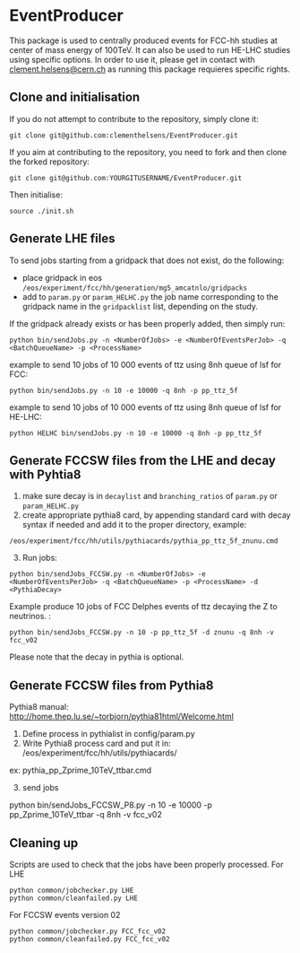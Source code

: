 # EventProducer

This package is used to centrally produced events for FCC-hh studies at center of mass energy of 100TeV.
It can also be used to run HE-LHC studies using specific options. 
In order to use it, please get in contact with clement.helsens@cern.ch as running this package requieres specific rights.

[]() Clone and initialisation
-------------------------

If you do not attempt to contribute to the repository, simply clone it:
```
git clone git@github.com:clementhelsens/EventProducer.git
```

If you aim at contributing to the repository, you need to fork and then clone the forked repository:
```
git clone git@github.com:YOURGITUSERNAME/EventProducer.git
```

Then initialise:
```
source ./init.sh
```

[]() Generate LHE files
-------------------------

To send jobs starting from a gridpack that does not exist, do the following:
   - place gridpack in eos ```/eos/experiment/fcc/hh/generation/mg5_amcatnlo/gridpacks```
   - add to ```param.py``` or ```param_HELHC.py``` the job name corresponding to the gridpack name in the ```gridpacklist``` list, depending on the study.

If the gridpack already exists or has been properly added, then simply run:

```
python bin/sendJobs.py -n <NumberOfJobs> -e <NumberOfEventsPerJob> -q <BatchQueueName> -p <ProcessName>
```

example to send 10 jobs of 10 000 events of ttz using 8nh queue of lsf for FCC:

```
python bin/sendJobs.py -n 10 -e 10000 -q 8nh -p pp_ttz_5f
```

example to send 10 jobs of 10 000 events of ttz using 8nh queue of lsf for HE-LHC:

```
python HELHC bin/sendJobs.py -n 10 -e 10000 -q 8nh -p pp_ttz_5f
```

[]() Generate FCCSW files from the LHE and decay with Pyhtia8
--------------------------
1. make sure decay is in ```decaylist``` and ```branching_ratios``` of ```param.py``` or ```param_HELHC.py```
2. create appropriate pythia8 card, by appending standard card with decay syntax if needed and add it to the proper directory, example:
```
/eos/experiment/fcc/hh/utils/pythiacards/pythia_pp_ttz_5f_znunu.cmd
```

3. Run jobs:


```
python bin/sendJobs_FCCSW.py -n <NumberOfJobs> -e <NumberOfEventsPerJob> -q <BatchQueueName> -p <ProcessName> -d <PythiaDecay>
```

Example produce 10 jobs of FCC Delphes events of ttz decaying the Z to neutrinos. :

```
python bin/sendJobs_FCCSW.py -n 10 -p pp_ttz_5f -d znunu -q 8nh -v fcc_v02
``` 

Please note that the decay in pythia is optional.

[]() Generate FCCSW files from Pythia8
--------------------------

Pythia8 manual: http://home.thep.lu.se/~torbjorn/pythia81html/Welcome.html

1) Define process in pythialist in config/param.py
2) Write Pythia8 process card and put it in: /eos/experiment/fcc/hh/utils/pythiacards/

ex: pythia_pp_Zprime_10TeV_ttbar.cmd

3) send jobs

python bin/sendJobs_FCCSW_P8.py -n 10 -e 10000 -p pp_Zprime_10TeV_ttbar -q 8nh -v fcc_v02


[]() Cleaning up
--------------------------

Scripts are used to check that the jobs have been properly processed.
For LHE
```
python common/jobchecker.py LHE
python common/cleanfailed.py LHE
```

For FCCSW events version 02
```
python common/jobchecker.py FCC_fcc_v02
python common/cleanfailed.py FCC_fcc_v02
```

